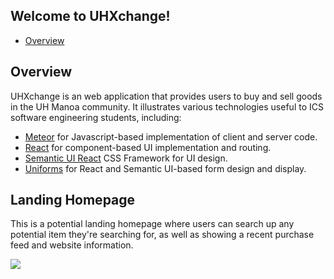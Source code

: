 ## Welcome to UHXchange!

* [Overview](#overview)

## Overview

UHXchange is an web application that provides users to buy and sell goods in the UH Manoa community. It illustrates various technologies useful to ICS software engineering students, including:

* [Meteor](https://www.meteor.com/) for Javascript-based implementation of client and server code.
* [React](https://reactjs.org/) for component-based UI implementation and routing.
* [Semantic UI React](https://react.semantic-ui.com/) CSS Framework for UI design.
* [Uniforms](https://uniforms.tools/) for React and Semantic UI-based form design and display.

## Landing Homepage

This is a potential landing homepage where users can search up any potential item they're searching for, as well as showing a recent purchase feed and website information.

![](https://media.discordapp.net/attachments/828143559336263700/828860510660591707/unknown.png)
